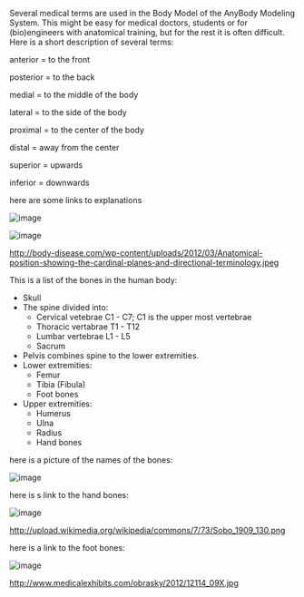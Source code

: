 Several medical terms are used in the Body Model of the AnyBody Modeling System. This might be easy for medical doctors, students or for (bio)engineers with anatomical training, but for the rest it is often difficult. Here is a short description of several terms:

anterior = to the front

posterior = to the back


medial = to the middle of the body

lateral = to the side of the body


proximal = to the center of the body

distal = away from the center


superior = upwards

inferior = downwards


here are some links to explanations

![image](http://4.bp.blogspot.com/-mtuyXGxbPL0/Tjqnjf63WfI/AAAAAAAAAGM/bf4Vol7y7fE/s1600/anatomical-planes.jpg)


![image](https://cloud.githubusercontent.com/assets/22542671/20790733/05e0c9be-b7ba-11e6-990d-82fa2310302d.png)

http://body-disease.com/wp-content/uploads/2012/03/Anatomical-position-showing-the-cardinal-planes-and-directional-terminology.jpeg


This is a list of the bones in the human body:

* Skull
* The spine divided into:
  * Cervical vetebrae C1 - C7; C1 is the upper most vertebrae
  * Thoracic vertabrae T1 - T12
  * Lumbar vertebrae L1 - L5
  * Sacrum
* Pelvis combines spine to the lower extremities.
* Lower extremities:
  * Femur
  * Tibia (Fibula)
  * Foot bones
* Upper extremities:
  * Humerus
  * Ulna
  * Radius
  * Hand bones

here is a picture of the names of the bones:

![image](http://www.cancerindex.org/medterm/medtm7.gif)


here is s link to the hand bones:

![image](https://cloud.githubusercontent.com/assets/22542671/20790774/2d1ac5d4-b7ba-11e6-83ce-57b3abcc4ee3.png)

http://upload.wikimedia.org/wikipedia/commons/7/73/Sobo_1909_130.png

here is a link to the foot bones:

![image](https://cloud.githubusercontent.com/assets/22542671/20790789/4048e2da-b7ba-11e6-889b-fe4e23691cb9.png)

http://www.medicalexhibits.com/obrasky/2012/12114_09X.jpg
